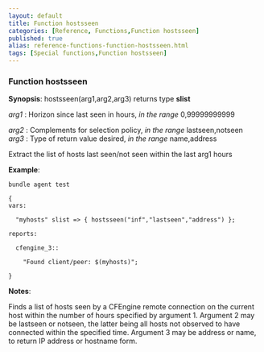```yaml
---
layout: default
title: Function hostsseen
categories: [Reference, Functions,Function hostsseen]
published: true
alias: reference-functions-function-hostsseen.html
tags: [Special functions,Function hostsseen]
---
```


### Function hostsseen

**Synopsis**: hostsseen(arg1,arg2,arg3) returns type **slist**

  
 *arg1* : Horizon since last seen in hours, *in the range* 0,99999999999
  
 *arg2* : Complements for selection policy, *in the range*
lastseen,notseen   
 *arg3* : Type of return value desired, *in the range* name,address   

Extract the list of hosts last seen/not seen within the last arg1 hours

**Example**:  
   

```cf3
bundle agent test

{
vars:

  "myhosts" slist => { hostsseen("inf","lastseen","address") };

reports:

  cfengine_3::

    "Found client/peer: $(myhosts)";

}
```

**Notes**:  
   

Finds a list of hosts seen by a CFEngine remote connection on the
current host within the number of hours specified by argument 1.
Argument 2 may be lastseen or notseen, the latter being all hosts not
observed to have connected within the specified time. Argument 3 may be
address or name, to return IP address or hostname form.

